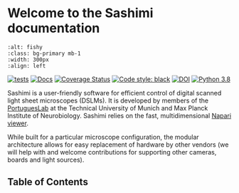 # Welcome to the Sashimi documentation

```{image} https://raw.githubusercontent.com/portugueslab/sashimi/master/sashimi/icons/main_icon.png
:alt: fishy
:class: bg-primary mb-1
:width: 300px
:align: left
```

[![tests](https://github.com/portugueslab/sashimi/workflows/tests/badge.svg?branch=master)](https://portugueslab.github.io/sashimi/)
[![Docs](https://img.shields.io/badge/docs-dev-brightgreen)](https://portugueslab.github.io/sashimi/)
[![Coverage Status](https://coveralls.io/repos/github/portugueslab/sashimi/badge.svg)](https://coveralls.io/github/portugueslab/sashimi)
[![Code style: black](https://img.shields.io/badge/code%20style-black-000000.svg)](https://github.com/psf/black)
[![DOI](https://zenodo.org/badge/DOI/10.5281/zenodo.4122062.svg)](https://doi.org/10.5281/zenodo.4122062)
[![Python 3.8](https://img.shields.io/badge/python-3.8-blue.svg)](https://www.python.org/)

Sashimi is a user-friendly software for efficient control of digital scanned light sheet microscopes (DSLMs).
It is developed by members of the [PortuguesLab](http://www.portugueslab.com/)
 at the Technical University of Munich and Max Planck Institute of Neurobiology. Sashimi relies on the fast, multidimensional
 [Napari viewer](https://github.com/napari/napari).

While built for a particular microscope configuration, the modular architecture allows for easy replacement of
hardware by other vendors (we will help with and welcome contributions for supporting other cameras, boards and light sources).

## Table of Contents

```{tableofcontents}
```

